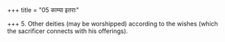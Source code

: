 +++
title = "05 काम्या इतराः"

+++
5. Other deities (may be worshipped) according to the wishes (which the sacrificer connects with his offerings).
